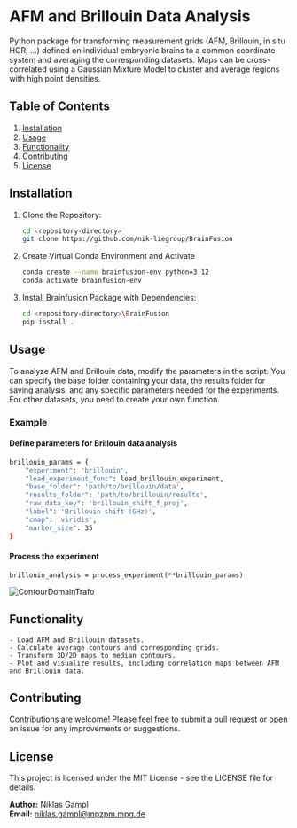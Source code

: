 # AFM and Brillouin Data Analysis

Python package for transforming measurement grids (AFM, Brillouin, in situ HCR, ...) defined on individual embryonic brains to a common coordinate system and averaging the corresponding datasets. Maps can be cross-correlated using a Gaussian Mixture Model to cluster and average regions with high point densities.

## Table of Contents

1. [Installation](#installation)
2. [Usage](#usage)
3. [Functionality](#functionality)
4. [Contributing](#contributing)
5. [License](#license)

## Installation
1. Clone the Repository:
   ```bash
   cd <repository-directory>
   git clone https://github.com/nik-liegroup/BrainFusion
   ```
   
2. Create Virtual Conda Environment and Activate
   ```bash
   conda create --name brainfusion-env python=3.12
   conda activate brainfusion-env
   ```
   
3. Install Brainfusion Package with Dependencies:
    ```bash
   cd <repository-directory>\BrainFusion
   pip install .
   ```

## Usage
To analyze AFM and Brillouin data, modify the parameters in the script. You can specify the base folder containing your data, the results folder for saving analysis, and any specific parameters needed for the experiments. For other datasets, you need to create your own function.

### Example
#### Define parameters for Brillouin data analysis
```bash
brillouin_params = {
    "experiment": 'brillouin',
    "load_experiment_func": load_brillouin_experiment,
    "base_folder": 'path/to/brillouin/data',
    "results_folder": 'path/to/brillouin/results',
    "raw_data_key": 'brillouin_shift_f_proj',
    "label": 'Brillouin shift (GHz)',
    "cmap": 'viridis',
    "marker_size": 35
}
```

#### Process the experiment
```
brillouin_analysis = process_experiment(**brillouin_params)
```

![ContourDomainTrafo](https://github.com/user-attachments/assets/78436b3f-f4a1-4016-81ab-77465ef5f1e7)

## Functionality

    - Load AFM and Brillouin datasets.
    - Calculate average contours and corresponding grids.
    - Transform 3D/2D maps to median contours.
    - Plot and visualize results, including correlation maps between AFM and Brillouin data.

## Contributing
Contributions are welcome! Please feel free to submit a pull request or open an issue for any improvements or suggestions.


## License
This project is licensed under the MIT License - see the LICENSE file for details.

**Author:** Niklas Gampl\
**Email:** niklas.gampl@mpzpm.mpg.de
